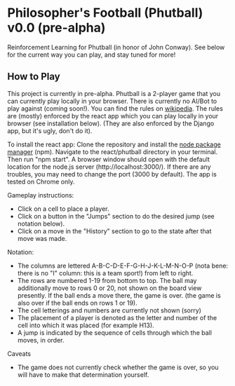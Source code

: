 # Philosopher's Football (Phutball) v0.0 (pre-alpha)

Reinforcement Learning for Phutball (in honor of John Conway). See below for the current way you can play, and stay tuned for more!

## How to Play

This project is currently in pre-alpha. Phutball is a 2-player game that you can currently play locally in your browser. There is currently no AI/Bot to play against (coming soon!). You can find the rules on [wikipedia](https://en.wikipedia.org/wiki/Phutball). The rules are (mostly) enforced by the react app which you can play locally in your browser (see installation below). (They are also enforced by the Django app, but it's ugly, don't do it).

To install the react app: Clone the repository and install the [node package manager](https://www.npmjs.com/get-npm) (npm). Navigate to the react/phutball directory in your terminal. Then run "npm start". A browser window should open with the default location for the node.js server (http://localhost:3000/). If there are any troubles, you may need to change the port (3000 by default). The app is tested on Chrome only.

Gameplay instructions:
- Click on a cell to place a player.
- Click on a button in the "Jumps" section to do the desired jump (see notation below).
- Click on a move in the "History" section to go to the state after that move was made.

Notation:
- The columns are lettered A-B-C-D-E-F-G-H-J-K-L-M-N-O-P (nota bene: there is no "I" column: this is a team sport!) from left to right.
- The rows are numbered 1-19 from bottom to top. The ball may additionally move to rows 0 or 20, not shown on the board view presently. If the ball ends a move there, the game is over. (the game is also over if the ball ends on rows 1 or 19).
- The cell letterings and numbers are currently not shown (sorry)
- The placement of a player is denoted as the letter and number of the cell into which it was placed (for example H13).
- A jump is indicated by the sequence of cells through which the ball moves, in order.

Caveats
- The game does not currently check whether the game is over, so you will have to make that determination yourself.

